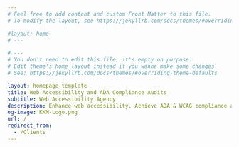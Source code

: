 ```yaml
---
# Feel free to add content and custom Front Matter to this file.
# To modify the layout, see https://jekyllrb.com/docs/themes/#overriding-theme-defaults

#layout: home
# ---

# ---
# You don't need to edit this file, it's empty on purpose.
# Edit theme's home layout instead if you wanna make some changes
# See: https://jekyllrb.com/docs/themes/#overriding-theme-defaults

layout: homepage-template
title: Web Accessibility and ADA Compliance Audits
subtitle: Web Accessibility Agency
description: Enhance web accessibility. Achieve ADA & WCAG compliance and train your team on guidelines!
og-image: KKM-Logo.png
url: /
redirect_from:
  - /Clients
---
```


